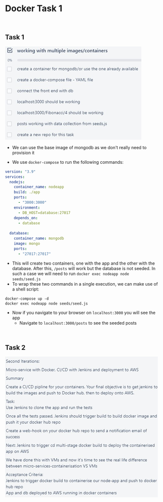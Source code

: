 # Docker Task 1

<br>

## Task 1

![](images/task1.jpg)

- We can use the base image of mongodb as we don't really need to provision it

- We use `docker-compose` to run the following commands:
```yaml
version: "3.9"
services:
  nodejs:
    container_name: nodeapp
    build: ./app
    ports: 
      - "3000:3000"
    environment:
      - DB_HOST=database:27017
    depends_on:
      - database

  database:
    container_name: mongodb
    image: mongo
    ports: 
      - "27017:27017"
```

- This will create two containers, one with the app and the other with the database. After this, `/posts` will work but the database is not seeded. In such a case we will need to run `docker exec nodeapp node seeds/seed.js`
- To wrap these two commands in a single execution, we can make use of a shell script:
```shell
docker-compose up -d
docker exec nodeapp node seeds/seed.js
```

- Now if you navigate to your browser on `localhost:3000` you will see the app
    - Navigate to `localhost:3000/posts` to see the seeded posts

<br>

## Task 2 

![](images/task2.jpg)

